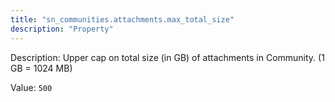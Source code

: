 ```yaml
---
title: "sn_communities.attachments.max_total_size"
description: "Property"
---
```


Description: Upper cap on total size (in GB) of attachments in Community. (1 GB = 1024 MB)

Value: `500`